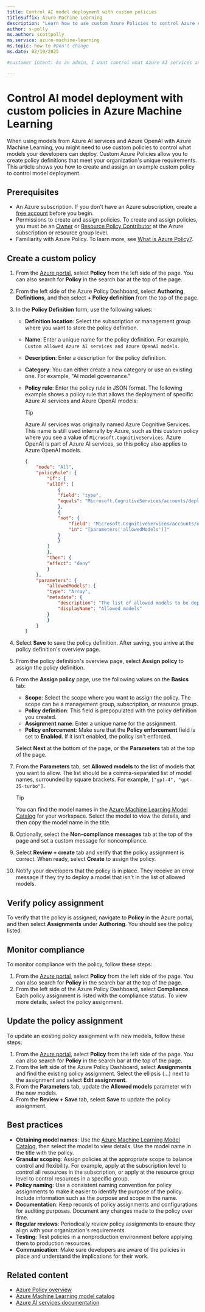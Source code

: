 ```yaml
---
title: Control AI model deployment with custom policies
titleSuffix: Azure Machine Learning
description: "Learn how to use custom Azure Policies to control Azure AI services and Azure OpenAI model deployment with Azure Machine Learning."
author: s-polly
ms.author: scottpolly
ms.service: azure-machine-learning
ms.topic: how-to #Don't change
ms.date: 02/19/2025

#customer intent: As an admin, I want control what Azure AI services and Azure OpenAI models can be deployed by my developers.

---
```


# Control AI model deployment with custom policies in Azure Machine Learning

When using models from Azure AI services and Azure OpenAI with Azure Machine Learning, you might need to use custom policies to control what models your developers can deploy. Custom Azure Policies allow you to create policy definitions that meet your organization's unique requirements. This article shows you how to create and assign an example custom policy to control model deployment.

## Prerequisites

- An Azure subscription. If you don't have an Azure subscription, create a [free account](https://azure.microsoft.com/pricing/purchase-options/azure-account?cid=msft_learn) before you begin.
- Permissions to create and assign policies. To create and assign policies, you must be an [Owner](/azure/role-based-access-control/built-in-roles#owner) or [Resource Policy Contributor](/azure/role-based-access-control/built-in-roles#resource-policy-contributor) at the Azure subscription or resource group level.
- Familiarity with Azure Policy. To learn more, see [What is Azure Policy?](/azure/governance/policy/overview).

## Create a custom policy

1. From the [Azure portal](https://portal.azure.com), select **Policy** from the left side of the page. You can also search for **Policy** in the search bar at the top of the page.
1. From the left side of the Azure Policy Dashboard, select **Authoring**, **Definitions**, and then select **+ Policy definition** from the top of the page.
1. In the **Policy Definition** form, use the following values:

    - **Definition location**: Select the subscription or management group where you want to store the policy definition.
    - **Name**: Enter a unique name for the policy definition. For example, `Custom allowed Azure AI services and Azure OpenAI models`.
    - **Description**: Enter a description for the policy definition.
    - **Category**: You can either create a new category or use an existing one. For example, "AI model governance."
    - **Policy rule**: Enter the policy rule in JSON format. The following example shows a policy rule that allows the deployment of specific Azure AI services and Azure OpenAI models:

        > [!TIP]
        > Azure AI services was originally named Azure Cognitive Services. This name is still used internally by Azure, such as this custom policy where you see a value of `Microsoft.CognitiveServices`. Azure OpenAI is part of Azure AI services, so this policy also applies to Azure OpenAI models.

        ```json
        {
            "mode": "All",
            "policyRule": {
                "if": {
                "allOf": [
                    {
                    "field": "type",
                    "equals": "Microsoft.CognitiveServices/accounts/deployments"
                    },
                    {
                    "not": {
                        "field": "Microsoft.CognitiveServices/accounts/deployments/model.name",
                        "in": "[parameters('allowedModels')]"
                    }
                    }
                ]
                },
                "then": {
                "effect": "deny"
                }
            },
            "parameters": {
                "allowedModels": {
                "type": "Array",
                "metadata": {
                    "description": "The list of allowed models to be deployed.",
                    "displayName": "Allowed models"
                }
                }
            }
        }
        ```

1. Select **Save** to save the policy definition. After saving, you arrive at the policy definition's overview page.
1. From the policy definition's overview page, select **Assign policy** to assign the policy definition.
1. From the **Assign policy** page, use the following values on the **Basics** tab:

    - **Scope**: Select the scope where you want to assign the policy. The scope can be a management group, subscription, or resource group.
    - **Policy definition**: This field is prepopulated with the policy definition you created.
    - **Assignment name**: Enter a unique name for the assignment.
    - **Policy enforcement**: Make sure that the **Policy enforcement** field is set to **Enabled**. If it isn't enabled, the policy isn't enforced.

    Select **Next** at the bottom of the page, or the **Parameters** tab at the top of the page.
1. From the **Parameters** tab, set **Allowed models** to the list of models that you want to allow. The list should be a comma-separated list of model names, surrounded by square brackets. For example, `["gpt-4", "gpt-35-turbo"]`.

    > [!TIP]
    > You can find the model names in the [Azure Machine Learning Model Catalog](https://ml.azure.com/model/catalog) for your workspace. Select the model to view the details, and then copy the model name in the title.

1. Optionally, select the **Non-compliance messages** tab at the top of the page and set a custom message for noncompliance.
1. Select **Review + create** tab and verify that the policy assignment is correct. When ready, select **Create** to assign the policy.
1. Notify your developers that the policy is in place. They receive an error message if they try to deploy a model that isn't in the list of allowed models.

## Verify policy assignment

To verify that the policy is assigned, navigate to **Policy** in the Azure portal, and then select **Assignments** under **Authoring**. You should see the policy listed.

## Monitor compliance

To monitor compliance with the policy, follow these steps:

1. From the [Azure portal](https://portal.azure.com), select **Policy** from the left side of the page. You can also search for **Policy** in the search bar at the top of the page.
1. From the left side of the Azure Policy Dashboard, select **Compliance**. Each policy assignment is listed with the compliance status. To view more details, select the policy assignment.

## Update the policy assignment

To update an existing policy assignment with new models, follow these steps:

1. From the [Azure portal](https://portal.azure.com), select **Policy** from the left side of the page. You can also search for **Policy** in the search bar at the top of the page.
1. From the left side of the Azure Policy Dashboard, select **Assignments** and find the existing policy assignment. Select the ellipsis (...) next to the assignment and select **Edit assignment**.
1. From the **Parameters** tab, update the **Allowed models** parameter with the new models.
1. From the **Review + Save** tab, select **Save** to update the policy assignment.

## Best practices

- **Obtaining model names**: Use the [Azure Machine Learning Model Catalog](https://ml.azure.com/model/catalog), then select the model to view details. Use the model name in the title with the policy.
- **Granular scoping**: Assign policies at the appropriate scope to balance control and flexibility. For example, apply at the subscription level to control all resources in the subscription, or apply at the resource group level to control resources in a specific group.
- **Policy naming**: Use a consistent naming convention for policy assignments to make it easier to identify the purpose of the policy. Include information such as the purpose and scope in the name.
- **Documentation**: Keep records of policy assignments and configurations for auditing purposes. Document any changes made to the policy over time.
- **Regular reviews**: Periodically review policy assignments to ensure they align with your organization's requirements.
- **Testing**: Test policies in a nonproduction environment before applying them to production resources.
- **Communication**: Make sure developers are aware of the policies in place and understand the implications for their work.

## Related content

- [Azure Policy overview](/azure/governance/policy/overview)
- [Azure Machine Learning model catalog](concept-model-catalog.md)
- [Azure AI services documentation](/azure/ai-services)

